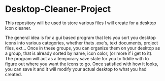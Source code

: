 # Desktop-Cleaner-Project

This repository will be used to store various files I will create for a desktop icon cleaner. 

The general idea is for a gui based program that lets you sort you desktop icons into various categories, 
whether thats .exe's, text documents, project files, ext... Once in these groups, you can organize them on your desktop as a group,
that is already sorted by name, icon color, (or more if i get to it). The program will act as a temporary save state for you to fiddle
with to figure out where you want the icons to go. Once satisfied with how it looks, you can save it and it will modify your actual desktop
to what you had created. 
